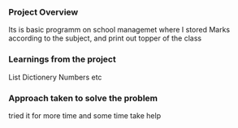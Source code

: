 ### Project Overview

 Its is basic programm on school managemet where I stored Marks according to the subject, and print out topper of the class


### Learnings from the project

 List
Dictionery
Numbers
etc


### Approach taken to solve the problem

 tried it for more time and some time take help


